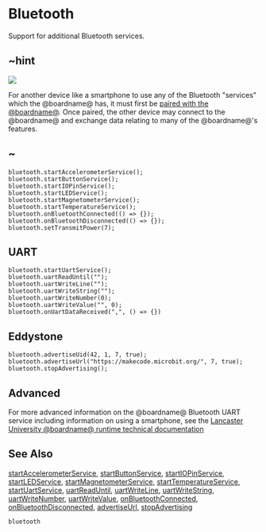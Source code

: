 # Bluetooth

Support for additional Bluetooth services.

## ~hint

![](/static/bluetooth/Bluetooth_SIG.png)

For another device like a smartphone to use any of the Bluetooth "services" which the @boardname@ has, it must first be [paired with the @boardname@](/reference/bluetooth/bluetooth-pairing). Once paired, the other device may connect to the @boardname@ and exchange data relating to many of the @boardname@'s features.

## ~

```cards
bluetooth.startAccelerometerService();
bluetooth.startButtonService();
bluetooth.startIOPinService();
bluetooth.startLEDService();
bluetooth.startMagnetometerService();
bluetooth.startTemperatureService();
bluetooth.onBluetoothConnected(() => {});
bluetooth.onBluetoothDisconnected(() => {});
bluetooth.setTransmitPower(7);
```

## UART

```cards
bluetooth.startUartService();
bluetooth.uartReadUntil("");
bluetooth.uartWriteLine("");
bluetooth.uartWriteString("");
bluetooth.uartWriteNumber(0);
bluetooth.uartWriteValue("", 0);
bluetooth.onUartDataReceived(",", () => {})
```

## Eddystone

```cards
bluetooth.advertiseUid(42, 1, 7, true);
bluetooth.advertiseUrl("https://makecode.microbit.org/", 7, true);
bluetooth.stopAdvertising();
```

## Advanced

For more advanced information on the @boardname@ Bluetooth UART service including information on using a smartphone, see the [Lancaster University @boardname@ runtime technical documentation](http://lancaster-university.github.io/microbit-docs/ble/uart-service/)

## See Also

[startAccelerometerService](/reference/bluetooth/start-accelerometer-service), [startButtonService](/reference/bluetooth/start-button-service), [startIOPinService](/reference/bluetooth/start-io-pin-service), [startLEDService](/reference/bluetooth/start-led-service), [startMagnetometerService](/reference/bluetooth/start-magnetometer-service), [startTemperatureService](/reference/bluetooth/start-temperature-service), [startUartService](/reference/bluetooth/start-uart-service), [uartReadUntil](/reference/bluetooth/uart-read-until), [uartWriteLine](/reference/bluetooth/uart-write-line), [uartWriteString](/reference/bluetooth/uart-write-string), [uartWriteNumber](/reference/bluetooth/uart-write-number), [uartWriteValue](/reference/bluetooth/uart-write-value), [onBluetoothConnected](/reference/bluetooth/on-bluetooth-connected), [onBluetoothDisconnected](/reference/bluetooth/on-bluetooth-disconnected), [advertiseUrl](/reference/bluetooth/advertise-url), [stopAdvertising](/reference/bluetooth/stop-advertising)

```package
bluetooth
```